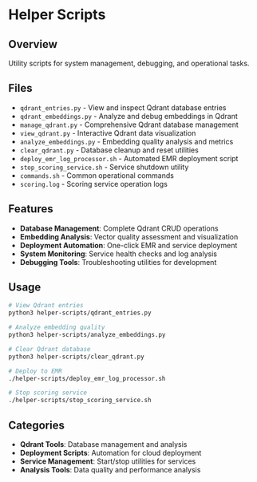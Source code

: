 # Helper Scripts

## Overview
Utility scripts for system management, debugging, and operational tasks.

## Files
- `qdrant_entries.py` - View and inspect Qdrant database entries
- `qdrant_embeddings.py` - Analyze and debug embeddings in Qdrant
- `manage_qdrant.py` - Comprehensive Qdrant database management
- `view_qdrant.py` - Interactive Qdrant data visualization
- `analyze_embeddings.py` - Embedding quality analysis and metrics
- `clear_qdrant.py` - Database cleanup and reset utilities
- `deploy_emr_log_processor.sh` - Automated EMR deployment script
- `stop_scoring_service.sh` - Service shutdown utility
- `commands.sh` - Common operational commands
- `scoring.log` - Scoring service operation logs

## Features
- **Database Management**: Complete Qdrant CRUD operations
- **Embedding Analysis**: Vector quality assessment and visualization
- **Deployment Automation**: One-click EMR and service deployment
- **System Monitoring**: Service health checks and log analysis
- **Debugging Tools**: Troubleshooting utilities for development

## Usage
```bash
# View Qdrant entries
python3 helper-scripts/qdrant_entries.py

# Analyze embedding quality
python3 helper-scripts/analyze_embeddings.py

# Clear Qdrant database
python3 helper-scripts/clear_qdrant.py

# Deploy to EMR
./helper-scripts/deploy_emr_log_processor.sh

# Stop scoring service
./helper-scripts/stop_scoring_service.sh
```

## Categories
- **Qdrant Tools**: Database management and analysis
- **Deployment Scripts**: Automation for cloud deployment
- **Service Management**: Start/stop utilities for services
- **Analysis Tools**: Data quality and performance analysis
